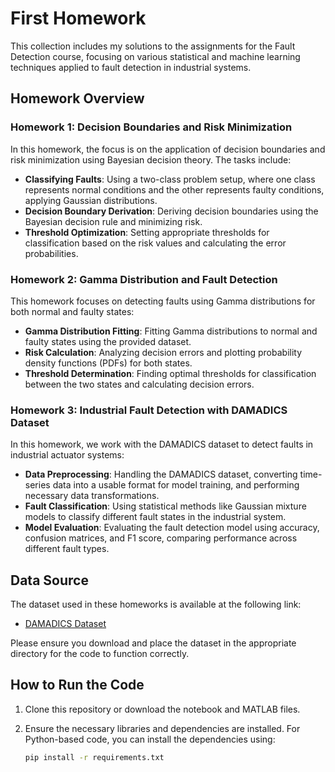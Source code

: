 # First Homework

This collection includes my solutions to the assignments for the Fault Detection course, focusing on various statistical and machine learning techniques applied to fault detection in industrial systems.

## Homework Overview

### **Homework 1: Decision Boundaries and Risk Minimization**
In this homework, the focus is on the application of decision boundaries and risk minimization using Bayesian decision theory. The tasks include:

- **Classifying Faults**: Using a two-class problem setup, where one class represents normal conditions and the other represents faulty conditions, applying Gaussian distributions.
- **Decision Boundary Derivation**: Deriving decision boundaries using the Bayesian decision rule and minimizing risk.
- **Threshold Optimization**: Setting appropriate thresholds for classification based on the risk values and calculating the error probabilities.

### **Homework 2: Gamma Distribution and Fault Detection**
This homework focuses on detecting faults using Gamma distributions for both normal and faulty states:

- **Gamma Distribution Fitting**: Fitting Gamma distributions to normal and faulty states using the provided dataset.
- **Risk Calculation**: Analyzing decision errors and plotting probability density functions (PDFs) for both states.
- **Threshold Determination**: Finding optimal thresholds for classification between the two states and calculating decision errors.

### **Homework 3: Industrial Fault Detection with DAMADICS Dataset**
In this homework, we work with the DAMADICS dataset to detect faults in industrial actuator systems:

- **Data Preprocessing**: Handling the DAMADICS dataset, converting time-series data into a usable format for model training, and performing necessary data transformations.
- **Fault Classification**: Using statistical methods like Gaussian mixture models to classify different fault states in the industrial system.
- **Model Evaluation**: Evaluating the fault detection model using accuracy, confusion matrices, and F1 score, comparing performance across different fault types.

## Data Source

The dataset used in these homeworks is available at the following link:

- [DAMADICS Dataset](https://drive.google.com/file/d/1abGxLkOYkaYaQxHNKjLeIlAeAqeFAsr3/view?usp=sharing)

Please ensure you download and place the dataset in the appropriate directory for the code to function correctly.

## How to Run the Code

1. Clone this repository or download the notebook and MATLAB files.
2. Ensure the necessary libraries and dependencies are installed. For Python-based code, you can install the dependencies using:

   ```bash
   pip install -r requirements.txt
